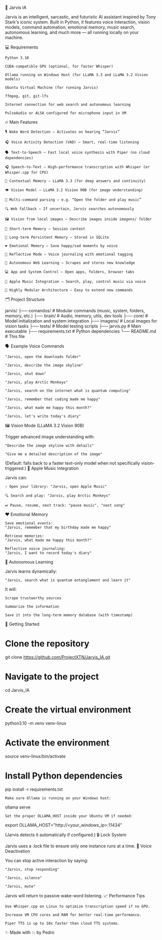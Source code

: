 🧠 Jarvis IA

Jarvis is an intelligent, sarcastic, and futuristic AI assistant inspired by Tony Stark's iconic system.
Built in Python, it features voice interaction, vision models, command automation, emotional memory, music search, autonomous learning, and much more — all running locally on your machine.

💻 Requirements

    Python 3.10

    CUDA-compatible GPU (optional, for faster Whisper)

    Ollama running on Windows Host (for LLaMA 3.3 and LLaMA 3.2 Vision models)

    Ubuntu Virtual Machine (for running Jarvis)

    ffmpeg, git, git-lfs

    Internet connection for web search and autonomous learning

    PulseAudio or ALSA configured for microphone input in VM

🔥 Main Features

    🎙 Wake Word Detection — Activates on hearing “Jarvis”

    🎧 Voice Activity Detection (VAD) — Smart, real-time listening

    🗣 Text-to-Speech — Fast local voice synthesis with Piper (no cloud dependencies)

    🎧 Speech-to-Text — High-performance transcription with Whisper (or Whisper.cpp for CPU)

    🧠 Contextual Memory — LLaMA 3.3 (for deep answers and continuity)

    👁 Vision Model — LLaMA 3.2 Vision 90B (for image understanding)

    🧩 Multi-command parsing — e.g. “Open the folder and play music”

    🔍 Web fallback — If uncertain, Jarvis searches autonomously

    🖼 Vision from local images — Describe images inside imagens/ folder

    💾 Short-term Memory — Session context

    🧠 Long-term Persistent Memory — Stored in SQLite

    ❤️ Emotional Memory — Save happy/sad moments by voice

    📘 Reflective Mode — Voice journaling with emotional tagging

    🧠 Autonomous Web Learning — Scrapes and stores new knowledge

    💻 App and System Control — Open apps, folders, browser tabs

    🎵 Apple Music Integration — Search, play, control music via voice

    🧱 Highly Modular Architecture — Easy to extend new commands

🗂 Project Structure

jarvis/
├── comandos/          # Modular commands (music, system, folders, memory, etc.)
├── brain/             # Audio, memory, utils, dev tools
├── core/              # Model initialization and system integration
├── imagens/           # Local images for vision tasks
├── tests/             # Model testing scripts
├── jarvis.py          # Main executable
├── requirements.txt   # Python dependencies
└── README.md          # This file

🗣️ Example Voice Commands

    "Jarvis, open the downloads folder"

    "Jarvis, describe the image skyline"

    "Jarvis, shut down"

    "Jarvis, play Arctic Monkeys"

    "Jarvis, search on the internet what is quantum computing"

    "Jarvis, remember that coding made me happy"

    "Jarvis, what made me happy this month?"

    "Jarvis, let's write today's diary"

🖼️ Vision Mode (LLaMA 3.2 Vision 90B)

Trigger advanced image understanding with:

    "Describe the image skyline with details"

    "Give me a detailed description of the image"

(Default: falls back to a faster text-only model when not specifically vision-triggered.)
🎵 Apple Music Integration

Jarvis can:

    🎶 Open your library: "Jarvis, open Apple Music"

    🔍 Search and play: "Jarvis, play Arctic Monkeys"

    ⏯ Pause, resume, next track: "pause music", "next song"

❤️ Emotional Memory

    Save emotional events:
    "Jarvis, remember that my birthday made me happy"

    Retrieve memories:
    "Jarvis, what made me happy this month?"

    Reflective voice journaling:
    "Jarvis, I want to record today's diary"

🧠 Autonomous Learning

Jarvis learns dynamically:

    "Jarvis, search what is quantum entanglement and learn it"

It will:

    Scrape trustworthy sources

    Summarize the information

    Save it into the long-term memory database (with timestamp)

🚀 Getting Started

# Clone the repository
git clone https://github.com/ProjectXTN/Jarvis_IA.git

# Navigate to the project
cd Jarvis_IA

# Create the virtual environment
python3.10 -m venv venv-linux

# Activate the environment
source venv-linux/bin/activate

# Install Python dependencies
pip install -r requirements.txt

    Make sure Ollama is running on your Windows host:

ollama serve

    Set the proper OLLAMA_HOST inside your Ubuntu VM if needed:

export OLLAMA_HOST="http://<your_windows_ip>:11434"

(Jarvis detects it automatically if configured.)
🔒 Lock System

Jarvis uses a .lock file to ensure only one instance runs at a time.
🧘 Voice Deactivation

You can stop active interaction by saying:

    "Jarvis, stop responding"

    "Jarvis, silence"

    "Jarvis, mute"

Jarvis will return to passive wake-word listening.
📈 Performance Tips

    Use Whisper.cpp on Linux to optimize transcription speed if no GPU.

    Increase VM CPU cores and RAM for better real-time performance.

    Piper TTS is up to 10x faster than cloud TTS systems.

✨ Made with 💥 by Pedro